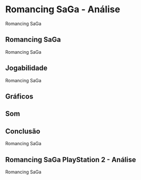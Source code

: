 ---
---

# Romancing SaGa - Análise

Romancing SaGa

## Romancing SaGa

Romancing SaGa

## Jogabilidade

Romancing SaGa

## Gráficos


## Som

## Conclusão

Romancing SaGa

## Romancing SaGa PlayStation 2 - Análise

Romancing SaGa
